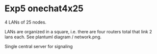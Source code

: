 # Exp5 onechat4x25

4 LANs of 25 nodes.

LANs are organized in a square, i.e. there are four routers total
that link 2 lans each.
See plantuml diagram / network.png.

Single central server for signaling
